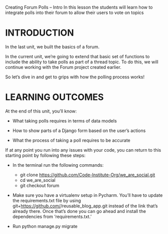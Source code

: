 Creating Forum Polls – Intro
In this lesson the students will learn how to integrate polls into their forum to allow their users to vote on topics

# INTRODUCTION

In the last unit, we built the basics of a forum.

In the current unit, we’re going to extend that basic set of functions to include the ability to take polls as part of a thread topic. To do this, we will continue working with the Forum project created earlier.

So let’s dive in and get to grips with how the polling process works!

# LEARNING OUTCOMES

At the end of this unit, you’ll know:

* What taking polls requires in terms of data models

* How to show parts of a Django form based on the user’s actions

* What the process of taking a poll requires to be accurate

If at any point you run into any issues with your code, you can return to this starting point by following these steps:

- In the terminal run the following commands:
    - git clone https://github.com/Code-Institute-Org/we_are_social.git
    - cd we_are_social
    - git checkout forum

- Make sure you have a virtualenv setup in Pycharm. You’ll have to update the requirements.txt file by using git+https://github.com/<your github id here>/reusable_blog_app.git instead of the link that’s already there. Once that’s done you can go ahead and install the dependencies from ‘requirements.txt.’
- Run python manage.py migrate